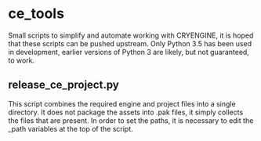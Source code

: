 # ce_tools
Small scripts to simplify and automate working with CRYENGINE, it is hoped that these scripts can be pushed upstream.
Only Python 3.5 has been used in development, earlier versions of Python 3 are likely, but not guaranteed, to work.

## release_ce_project.py
This script combines the required engine and project files into a single directory.
It does not package the assets into .pak files, it simply collects the files that are present.
In order to set the paths, it is necessary to edit the <name>_path variables at the top of the script.
